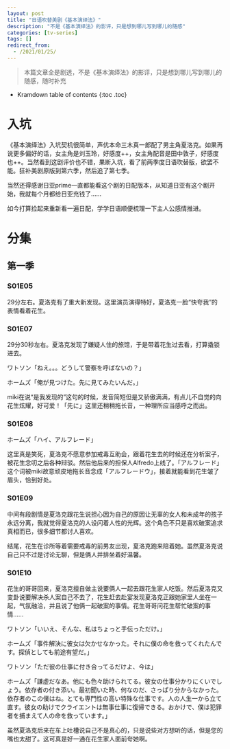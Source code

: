 ```yaml
---
layout: post
title: "日语吹替美剧《基本演绎法》"
description: "不是《基本演绎法》的影评，只是想到哪儿写到哪儿的随感"
categories: [tv-series]
tags: []
redirect_from:
  - /2021/01/25/
---
```


>本篇文章全是剧透，不是《基本演绎法》的影评，只是想到哪儿写到哪儿的随感，随时补充

* Kramdown table of contents
{:toc .toc}

# 入坑

《基本演绎法》入坑契机很简单，声优本命三木真一郎配了男主角夏洛克。如果再说更多偏好的话，女主角是刘玉玲，好感度++，女主角配音是田中敦子，好感度也++。当然看到这剧评价也不错，果断入坑，看了前两季度日语吹替版，欲罢不能。狂补美剧原版到第六季，然后追了第七季。

当然还得感谢日亚prime一直都能看这个剧的日配版本，从知道日亚有这个剧开始，我就每个月都给日亚充钱了……

如今打算捡起来重新看一遍日配，学学日语顺便梳理一下主人公感情推进。

# 分集

## 第一季

### S01E05

29分左右。夏洛克有了重大新发现。这里演员演得特好，夏洛克一脸“快夸我”的表情看着花生。

### S01E07

29分30秒左右。夏洛克发现了嫌疑人住的旅馆，于是带着花生过去看，打算撬锁进去。

ワトソン「ねえ。。。どうして警察を呼ばないの？」

ホームズ「俺が見つけた。先に見てみたいんだ。」

miki在说“是我发现的”这句的时候，发音简短但是又骄傲满满，有点儿不自觉的向花生炫耀，好可爱！「先に」这里还稍稍拖长音，一种理所应当感呼之而出。

### S01E08

ホームズ「ハイ、アルフレード」

这里真是笑死，夏洛克不愿意参加戒毒互助会，跟着花生去的时候还在分析案子，被花生念叨之后各种辩驳。然后他后来的担保人Alfredo上线了。「アルフレード」这个词被miki故意顽皮地拖长音念成「アルフレードウ」，接着就能看到花生皱了眉头，恰到好处。

### S01E09

中间有段剧情是夏洛克跟花生说担心因为自己的原因让无辜的女人和未成年的孩子永远分离，我就觉得夏洛克的人设闪着人性的光辉。这个角色不只是喜欢破案追求真相而已，很多细节都讨人喜欢。

结尾，花生在诊所等着需要戒毒的前男友出现，夏洛克跑来陪着她。虽然夏洛克说自己只不过是讨论无聊，但是俩人并排坐着好温馨。

### S01E10

花生的哥哥回来，夏洛克擅自做主说要俩人一起去跟花生家人吃饭。然后夏洛克又变卦说要解决杀人案自己不去了，花生赶去赴宴发现夏洛克正跟她家里人坐在一起，气氛融洽，并且说了他俩一起破案的事情。花生哥哥问花生帮忙破案的事情……

ワトソン「いいえ、そんな、私はちょっと手伝っただけ。」

ホームズ「事件解決に彼女は欠かせなかった。それに僕の命を救ってくれたんです。探偵としても前途有望だ。」

ワトソン「ただ彼の仕事に付き合ってるだけよ、今は」

ホームズ「謙虚だなあ。他にも色々助けられてる。彼女の仕事分かりにくいでしょう。依存者の付き添い。最初聞いた時、何なのだ、さっぱり分からなかった。依存者のこの僕はね。とても専門性の高い特殊な仕事です。人の人生一から立て直す。彼女の助けでクライエントは無事仕事に復帰できる。おかけで、僕は犯罪者を捕まえて人の命を救っています。」

虽然夏洛克后来在车上吐槽说自己不是真心的，只是说些对方想听的话，但是您的嘴也太甜了。这可真是好一通在花生家人面前夸她啊。